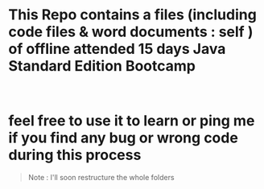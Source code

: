 # This Repo contains a files (including code files & word documents : self ) of offline attended 15 days Java Standard Edition Bootcamp  
<br> 

# feel free to use it to learn or ping me if you find any bug or wrong code during this process

> Note : I'll soon restructure the whole folders 
